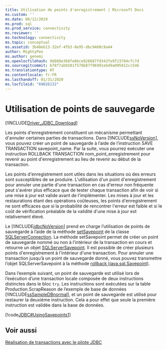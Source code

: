 ```yaml
---
title: Utilisation de points d'enregistrement | Microsoft Docs
ms.custom: ''
ms.date: 08/12/2019
ms.prod: sql
ms.prod_service: connectivity
ms.reviewer: ''
ms.technology: connectivity
ms.topic: conceptual
ms.assetid: 3b48eb13-32ef-4fb3-8e95-dbc9468c9a44
author: MightyPen
ms.author: genemi
ms.openlocfilehash: 9d860e368fe66ce926687fd343fe9f23704cfc7d
ms.sourcegitcommit: b78f7ab9281f570b87f96991ebd9a095812cc546
ms.translationtype: HT
ms.contentlocale: fr-FR
ms.lasthandoff: 01/31/2020
ms.locfileid: "69026132"
---
```

# <a name="using-savepoints"></a>Utilisation de points de sauvegarde

[!INCLUDE[Driver_JDBC_Download](../../includes/driver_jdbc_download.md)]

Les points d'enregistrement constituent un mécanisme permettant d'annuler certaines parties de transactions. Dans [!INCLUDE[ssNoVersion](../../includes/ssnoversion-md.md)], vous pouvez créer un point de sauvegarde à l’aide de l’instruction SAVE TRANSACTION savepoint_name. Par la suite, vous pourrez exécuter une instruction ROLLBACK TRANSACTION nom_point_enregistrement pour revenir au point d'enregistrement au lieu de revenir au début de la transaction.

Les points d'enregistrement sont utiles dans les situations où des erreurs sont susceptibles de se produire. L'utilisation d'un point d'enregistrement pour annuler une partie d'une transaction en cas d'erreur non fréquente peut s'avérer plus efficace que de tester chaque transaction afin de voir si une mise à jour est valide avant de l'implémenter. Les mises à jour et les restaurations étant des opérations coûteuses, les points d'enregistrement ne sont efficaces que si la probabilité de rencontrer l'erreur est faible et si le coût de vérification préalable de la validité d'une mise à jour est relativement élevé.

Le [!INCLUDE[jdbcNoVersion](../../includes/jdbcnoversion_md.md)] prend en charge l’utilisation de points de sauvegarde à l’aide de la méthode [setSavepoint](../../connect/jdbc/reference/setsavepoint-method-sqlserverconnection.md) de la classe [SQLServerConnection](../../connect/jdbc/reference/sqlserverconnection-class.md). La méthode setSavepoint permet de créer un point de sauvegarde nommé ou non à l’intérieur de la transaction en cours et retourne un objet [SQLServerSavepoint](../../connect/jdbc/reference/sqlserversavepoint-class.md). Il est possible de créer plusieurs points d'enregistrement à l'intérieur d'une transaction. Pour annuler une transaction jusqu’à un point de sauvegarde donné, vous pouvez transmettre l’objet SQLServerSavepoint à la méthode [rollback (java.sql.Savepoint)](../../connect/jdbc/reference/rollback-method-java-sql-savepoint.md).

Dans l’exemple suivant, un point de sauvegarde est utilisé lors de l’exécution d’une transaction locale composée de deux instructions distinctes dans le bloc `try`. Les instructions sont exécutées sur la table Production.ScrapReason de l’exemple de base de données [!INCLUDE[ssSampleDBnormal](../../includes/sssampledbnormal_md.md)], et un point de sauvegarde est utilisé pour restaurer la deuxième instruction. Cela a pour effet que seule la première instruction est validée dans la base de données.

[!code[JDBC#UsingSavepoints1](../../connect/jdbc/codesnippet/Java/using-savepoints_1.java)]

## <a name="see-also"></a>Voir aussi

[Réalisation de transactions avec le pilote JDBC](../../connect/jdbc/performing-transactions-with-the-jdbc-driver.md)
